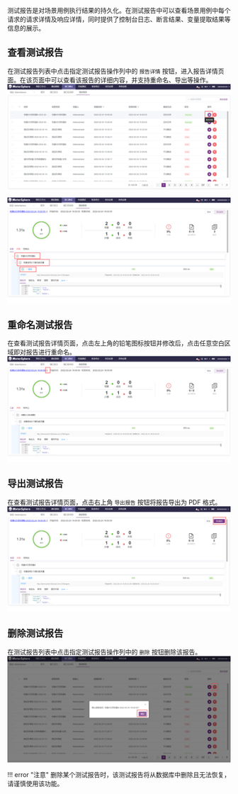 测试报告是对场景用例执行结果的持久化。在测试报告中可以查看场景用例中每个请求的请求详情及响应详情，同时提供了控制台日志、断言结果、变量提取结果等信息的展示。

## 查看测试报告
在测试报告列表中点击指定测试报告操作列中的 `报告详情` 按钮，进入报告详情页面。在该页面中可以查看该报告的详细内容，并支持重命名、导出等操作。
![!查看测试报告](../../img/api/查看测试报告1.png)

![!查看测试报告](../../img/api/查看测试报告2.png)

## 重命名测试报告
在查看测试报告详情页面，点击左上角的铅笔图标按钮并修改后，点击任意空白区域即对报告进行重命名。
![!重命名测试报告](../../img/api/重命名测试报告.png)

## 导出测试报告
在查看测试报告详情页面，点击右上角 `导出报告` 按钮将报告导出为 PDF 格式。
![!导出测试报告](../../img/api/导出测试报告.png)

## 删除测试报告
在测试报告列表中点击指定测试报告操作列中的 `删除` 按钮删除该报告。
![!删除测试报告](../../img/api/删除测试报告.png)

!!! error "注意"
    删除某个测试报告时，该测试报告将从数据库中删除且无法恢复，请谨慎使用该功能。
